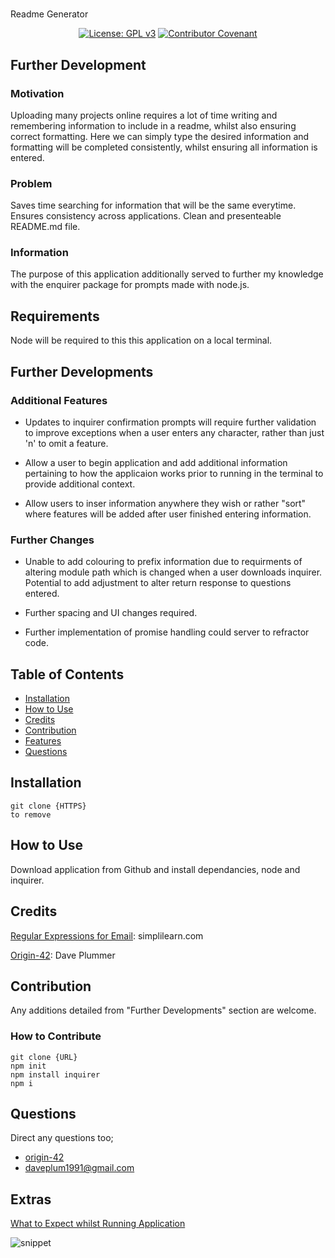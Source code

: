 # <div align="center">

Readme Generator

<div>

<div align="center">

[![License: GPL v3](https://img.shields.io/badge/License-GPLv3-blue.svg)](https://www.gnu.org/licenses/gpl-3.0) [![Contributor Covenant](https://img.shields.io/badge/Contributor%20Covenant-2.1-4baaaa.svg)](code_of_conduct.md) 

</div>

## Further Development

### Motivation

Uploading many projects online requires a lot of time writing and remembering information to include in a readme, whilst also ensuring correct formatting. Here we can simply type the desired information and formatting will be completed consistently, whilst ensuring all information is entered.

### Problem

Saves time searching for information that will be the same everytime. Ensures consistency across applications. Clean and presenteable README.md file. 

### Information

The purpose of this application additionally served to further my knowledge with the enquirer package for prompts made with node.js.

## Requirements

Node will be required to this this application on a local terminal. 

## Further Developments

### Additional Features

- Updates to inquirer confirmation prompts will require further validation to improve exceptions when a user enters any character, rather than just 'n' to omit a feature. 

- Allow a user to begin application and add additional information pertaining to how the applicaion works prior to running in the terminal to provide additional context.

- Allow users to inser information anywhere they wish or rather "sort" where features will be added after user finished entering information.

### Further Changes

- Unable to add colouring to prefix information due to requirments of altering module path which is changed when a user downloads inquirer. Potential to add adjustment to alter return response to questions entered.

- Further spacing and UI changes required.

- Further implementation of promise handling could server to refractor code.

## Table of Contents

* [Installation](#installation)
* [How to Use](#how-to-use)
* [Credits](#credits)
* [Contribution](#contribution)
* [Features](#features)
* [Questions](#questions)

## Installation

```
git clone {HTTPS}
to remove
```

## How to Use

Download application from Github and install dependancies, node and inquirer.

## Credits

[Regular Expressions for Email](https://www.simplilearn.com/tutorials/javascript-tutorial/email-validation-in-javascript): simplilearn.com

[Origin-42](https://github.com/origin-42): Dave Plummer

## Contribution

Any additions detailed from "Further Developments" section are welcome.

### How to Contribute

```
git clone {URL}
npm init
npm install inquirer
npm i
```

## Questions

Direct any questions too;

- [origin-42](https://github.com/origin-42)
- daveplum1991@gmail.com

## Extras

[What to Expect whilst Running Application](./utils/images/generator_screenshot.jpg)

![snippet](./utils/images/generator_screenshot.jpg)

